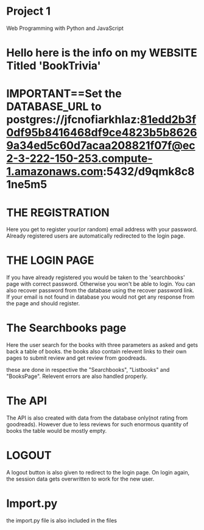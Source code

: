 # Project 1

Web Programming with Python and JavaScript

Hello here is the info on my WEBSITE Titled 'BookTrivia'
==========================================================
IMPORTANT==Set the DATABASE_URL to postgres://jfcnofiarkhlaz:81edd2b3f0df95b8416468df9ce4823b5b86269a34ed5c60d7acaa208821f07f@ec2-3-222-150-253.compute-1.amazonaws.com:5432/d9qmk8c81ne5m5
===========================================================

THE REGISTRATION
============================================
Here you get to register your(or random) email address with your password. 
Already registered users are automatically redirected to the login page.

THE LOGIN PAGE
============================================
If you have already registered you would be taken to the 'searchbooks' page with correct password.
Otherwise you won't be able to login. You can also recover password from the database using the recover 
password link. If your email is not found in database you would not get any response from the page and
should register.

The Searchbooks page
===========================================
Here the user search for the books with three parameters as asked and gets back a table of books.
the books also contain relevent links to their own pages to submit review and get review from goodreads.

these are done in respective the "Searchbooks", "Listbooks" and "BooksPage". Relevent errors are also handled properly.

The API
==========================================
The API is also created with data from the database only(not rating from goodreads). However due to less reviews for such 
enormous quantity of books the table would be mostly empty.

LOGOUT
========================================
A logout button is also given to redirect to the login page. On login again, the session data gets overwritten to work for 
the new user. 

Import.py
=======================================
the import.py file is also included in the files